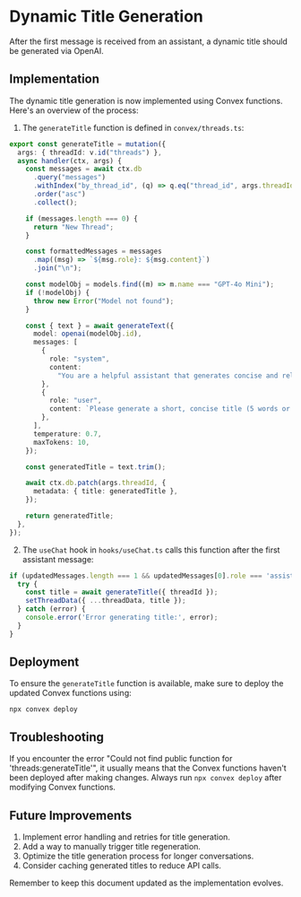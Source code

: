 # Dynamic Title Generation

After the first message is received from an assistant, a dynamic title should be generated via OpenAI.

## Implementation

The dynamic title generation is now implemented using Convex functions. Here's an overview of the process:

1. The `generateTitle` function is defined in `convex/threads.ts`:

```typescript
export const generateTitle = mutation({
  args: { threadId: v.id("threads") },
  async handler(ctx, args) {
    const messages = await ctx.db
      .query("messages")
      .withIndex("by_thread_id", (q) => q.eq("thread_id", args.threadId))
      .order("asc")
      .collect();

    if (messages.length === 0) {
      return "New Thread";
    }

    const formattedMessages = messages
      .map((msg) => `${msg.role}: ${msg.content}`)
      .join("\n");

    const modelObj = models.find((m) => m.name === "GPT-4o Mini");
    if (!modelObj) {
      throw new Error("Model not found");
    }

    const { text } = await generateText({
      model: openai(modelObj.id),
      messages: [
        {
          role: "system",
          content:
            "You are a helpful assistant that generates concise and relevant titles for chat conversations.",
        },
        {
          role: "user",
          content: `Please generate a short, concise title (5 words or less) for the following conversation:\n\n${formattedMessages}`,
        },
      ],
      temperature: 0.7,
      maxTokens: 10,
    });

    const generatedTitle = text.trim();

    await ctx.db.patch(args.threadId, {
      metadata: { title: generatedTitle },
    });

    return generatedTitle;
  },
});
```

2. The `useChat` hook in `hooks/useChat.ts` calls this function after the first assistant message:

```typescript
if (updatedMessages.length === 1 && updatedMessages[0].role === 'assistant') {
  try {
    const title = await generateTitle({ threadId });
    setThreadData({ ...threadData, title });
  } catch (error) {
    console.error('Error generating title:', error);
  }
}
```

## Deployment

To ensure the `generateTitle` function is available, make sure to deploy the updated Convex functions using:

```
npx convex deploy
```

## Troubleshooting

If you encounter the error "Could not find public function for 'threads:generateTitle'", it usually means that the Convex functions haven't been deployed after making changes. Always run `npx convex deploy` after modifying Convex functions.

## Future Improvements

1. Implement error handling and retries for title generation.
2. Add a way to manually trigger title regeneration.
3. Optimize the title generation process for longer conversations.
4. Consider caching generated titles to reduce API calls.

Remember to keep this document updated as the implementation evolves.